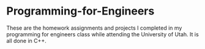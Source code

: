 # Programming-for-Engineers
These are the homework assignments and projects I completed in my programming for engineers class while attending the University of Utah. It is all done in C++.
